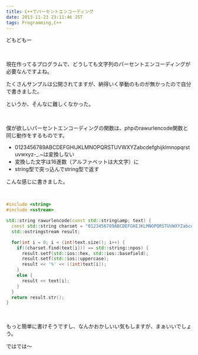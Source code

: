 ```yaml
---
title: C++でパーセントエンコーディング
date: 2013-11-23 23:11:46 JST
tags: Programming,C++
---
```

どもどもー

&nbsp;

現在作ってるプログラムで、どうしても文字列のパーセントエンコーディングが必要なんですよね。

たくさんサンプルは公開されてますが、納得いく挙動のものが無かったので自分で書きました。

というか、そんなに難しくなかった。

&nbsp;

僕が欲しいパーセントエンコーディングの関数は、phpのrawurlencode関数と同じ動作をするものです。

* 0123456789ABCDEFGHIJKLMNOPQRSTUVWXYZabcdefghijklmnopqrstuvwxyz-\_.~は変換しない
* 変換した文字は16進数（アルファベットは大文字）に
* string型で突っ込んでstring型で返す

こんな感じに書きました。

&nbsp;

```cpp
#include <string>
#include <sstream>

std::string rawurlencode(const std::string&amp; text) {
  const std::string charset = "0123456789ABCDEFGHIJKLMNOPQRSTUVWXYZabcdefghijklmnopqrstuvwxyz-_.~";
  std::ostringstream result;

  for(int i = 0; i < (int)text.size(); i++) {
    if((charset.find(text[i])) == std::string::npos) {
      result.setf(std::ios::hex, std::ios::basefield);
      result.setf(std::ios::uppercase);
      result << '%' << ((int)text[i]);
    }
    else {
      result << text[i];
    }
  }
  return result.str();
}
```

&nbsp;

もっと簡単に書けそうですし、なんかおかしいい気もしますが、まぁいいでしょう。

ではでは〜
